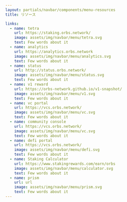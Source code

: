 ```yaml
---
layout: partials/navbar/components/menu-resources
title: リソース

links:
  - name: tetra
    url: https://staking.orbs.network/
    image: assets/img/navbar/menu/tetra.svg
    text: Few words about it
  - name: analytics
    url: https://analytics.orbs.network
    image: assets/img/navbar/menu/analytics.svg
    text: Few words about it
  - name: status
    url: http://status.orbs.network/
    image: assets/img/navbar/menu/status.svg
    text: Few words about it
  - name: v1 reward
    url: https://orbs-network.github.io/v1-snapshot/
    image: assets/img/navbar/menu/v1.svg
    text: Few words about it
  - name: vc portal
    url: https://vcs.orbs.network/
    image: assets/img/navbar/menu/vc.svg
    text: Few words about it
  - name: community console
    url: https://vcs.orbs.network/
    image: assets/img/navbar/menu/vc.svg
    text: Few words about it
  - name: defi portal
    url: https://vcs.orbs.network/
    image: assets/img/navbar/menu/defi.svg
    text: Few words about it
  - name: Staking Calculator
    url: https://www.stakingrewards.com/earn/orbs
    image: assets/img/navbar/menu/calculator.svg
    text: Few words about it
  - name: prism
    url: url
    image: assets/img/navbar/menu/prism.svg
    text: Few words about it
---
```

